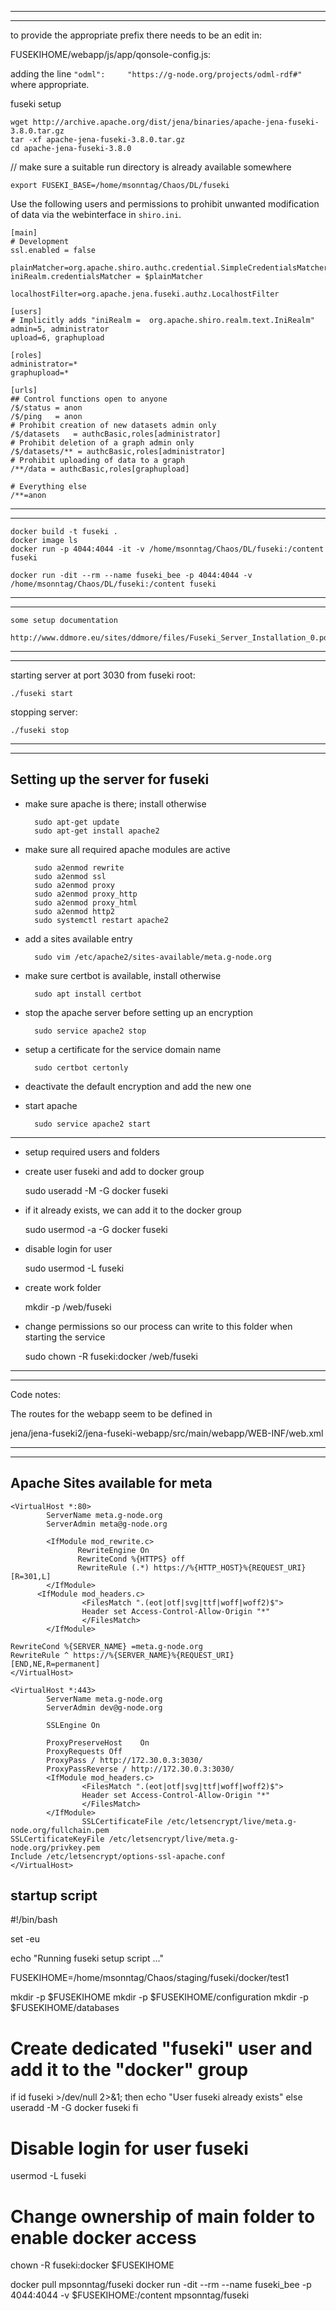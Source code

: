 ------------------------------------------------------------------------------------------

------------------------------------------------------------------------------------------

to provide the appropriate prefix there needs to be an edit in:

FUSEKIHOME/webapp/js/app/qonsole-config.js:

adding the line `"odml":     "https://g-node.org/projects/odml-rdf#"` where appropriate.

fuseki setup

    wget http://archive.apache.org/dist/jena/binaries/apache-jena-fuseki-3.8.0.tar.gz
    tar -xf apache-jena-fuseki-3.8.0.tar.gz
    cd apache-jena-fuseki-3.8.0

// make sure a suitable run directory is already available somewhere

    export FUSEKI_BASE=/home/msonntag/Chaos/DL/fuseki

Use the following users and permissions to prohibit unwanted modification of 
data via the webinterface in `shiro.ini`.

    [main]
    # Development
    ssl.enabled = false 
    
    plainMatcher=org.apache.shiro.authc.credential.SimpleCredentialsMatcher
    iniRealm.credentialsMatcher = $plainMatcher
    
    localhostFilter=org.apache.jena.fuseki.authz.LocalhostFilter
    
    [users]
    # Implicitly adds "iniRealm =  org.apache.shiro.realm.text.IniRealm"
    admin=5, administrator
    upload=6, graphupload
    
    [roles]
    administrator=*
    graphupload=*
    
    [urls]
    ## Control functions open to anyone
    /$/status = anon
    /$/ping   = anon
    # Prohibit creation of new datasets admin only
    /$/datasets   = authcBasic,roles[administrator]
    # Prohibit deletion of a graph admin only
    /$/datasets/** = authcBasic,roles[administrator]
    # Prohibit uploading of data to a graph
    /**/data = authcBasic,roles[graphupload]
    
    # Everything else
    /**=anon

------------------------------------------------------------------------------------------

------------------------------------------------------------------------------------------

    docker build -t fuseki .
    docker image ls
    docker run -p 4044:4044 -it -v /home/msonntag/Chaos/DL/fuseki:/content fuseki

    docker run -dit --rm --name fuseki_bee -p 4044:4044 -v /home/msonntag/Chaos/DL/fuseki:/content fuseki

------------------------------------------------------------------------------------------

------------------------------------------------------------------------------------------

    some setup documentation

    http://www.ddmore.eu/sites/ddmore/files/Fuseki_Server_Installation_0.pdf

------------------------------------------------------------------------------------------

------------------------------------------------------------------------------------------

starting server at port 3030 from fuseki root:

    ./fuseki start

stopping server:

    ./fuseki stop

------------------------------------------------------------------------------------------

------------------------------------------------------------------------------------------

## Setting up the server for fuseki

- make sure apache is there; install otherwise

        sudo apt-get update
        sudo apt-get install apache2

- make sure all required apache modules are active

        sudo a2enmod rewrite
        sudo a2enmod ssl
        sudo a2enmod proxy
        sudo a2enmod proxy_http
        sudo a2enmod proxy_html
        sudo a2enmod http2
        sudo systemctl restart apache2

- add a sites available entry

        sudo vim /etc/apache2/sites-available/meta.g-node.org

- make sure certbot is available, install otherwise

        sudo apt install certbot

- stop the apache server before setting up an encryption

        sudo service apache2 stop

- setup a certificate for the service domain name

        sudo certbot certonly

- deactivate the default encryption and add the new one


- start apache

        sudo service apache2 start

----------------------------------------------------

- setup required users and folders

- create user fuseki and add to docker group

    sudo useradd -M -G docker fuseki

- if it already exists, we can add it to the docker group

    sudo usermod -a -G docker fuseki

- disable login for user

    sudo usermod -L fuseki

- create work folder

    mkdir -p /web/fuseki

- change permissions so our process can write to this folder when starting the service

    sudo chown -R fuseki:docker /web/fuseki

------------------------------------------------------------------------------------------

------------------------------------------------------------------------------------------

Code notes:

The routes for the webapp seem to be defined in

jena/jena-fuseki2/jena-fuseki-webapp/src/main/webapp/WEB-INF/web.xml

------------------------------------------------------------------------------------------

------------------------------------------------------------------------------------------

## Apache Sites available for meta 

    <VirtualHost *:80>
            ServerName meta.g-node.org
            ServerAdmin meta@g-node.org
    
            <IfModule mod_rewrite.c>
                   RewriteEngine On
                   RewriteCond %{HTTPS} off
                   RewriteRule (.*) https://%{HTTP_HOST}%{REQUEST_URI} [R=301,L]
            </IfModule>
          <IfModule mod_headers.c>
                    <FilesMatch ".(eot|otf|svg|ttf|woff|woff2)$">
                    Header set Access-Control-Allow-Origin "*"
                    </FilesMatch>
            </IfModule>
    
    RewriteCond %{SERVER_NAME} =meta.g-node.org
    RewriteRule ^ https://%{SERVER_NAME}%{REQUEST_URI} [END,NE,R=permanent]
    </VirtualHost>
    
    <VirtualHost *:443>
            ServerName meta.g-node.org
            ServerAdmin dev@g-node.org
    
            SSLEngine On
    
            ProxyPreserveHost    On
            ProxyRequests Off
            ProxyPass / http://172.30.0.3:3030/
            ProxyPassReverse / http://172.30.0.3:3030/
            <IfModule mod_headers.c>
                    <FilesMatch ".(eot|otf|svg|ttf|woff|woff2)$">
                    Header set Access-Control-Allow-Origin "*"
                    </FilesMatch>
            </IfModule>
                    SSLCertificateFile /etc/letsencrypt/live/meta.g-node.org/fullchain.pem
    SSLCertificateKeyFile /etc/letsencrypt/live/meta.g-node.org/privkey.pem
    Include /etc/letsencrypt/options-ssl-apache.conf
    </VirtualHost>

## startup script

#!/bin/bash

set -eu

echo "Running fuseki setup script ..."

FUSEKIHOME=/home/msonntag/Chaos/staging/fuseki/docker/test1

mkdir -p $FUSEKIHOME
mkdir -p $FUSEKIHOME/configuration
mkdir -p $FUSEKIHOME/databases

# Create dedicated "fuseki" user and add it to the "docker" group
if id fuseki >/dev/null 2>&1; then
    echo "User fuseki already exists"
else
    useradd -M -G docker fuseki
fi
# Disable login for user fuseki
usermod -L fuseki

# Change ownership of main folder to enable docker access
chown -R fuseki:docker $FUSEKIHOME

docker pull mpsonntag/fuseki
docker run -dit --rm --name fuseki_bee -p 4044:4044 -v $FUSEKIHOME:/content mpsonntag/fuseki

